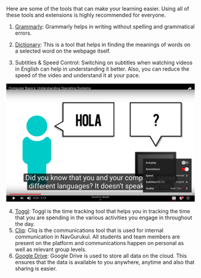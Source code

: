 Here are some of the tools that can make your learning easier. Using all of these tools and extensions is highly recommended for everyone.


1. [Grammarly](https://chrome.google.com/webstore/detail/grammarly-for-chrome/kbfnbcaeplbcioakkpcpgfkobkghlhen?hl=en): Grammarly helps in writing without spelling and grammatical errors.

2. [Dictionary](https://chrome.google.com/webstore/detail/google-dictionary-by-goog/mgijmajocgfcbeboacabfgobmjgjcoja?hl=en): This is a tool that helps in finding the meanings of words on a selected word on the webpage itself. 

3. Subtitles & Speed Control: Switching on subtitles when watching videos in English can help in understanding it better. Also, you can reduce the speed of the video and understand it at your pace.

![Subtitles and Speed](assets/subtitles.png)

4. [Toggl](https://toggl.com/): Toggl is the time tracking tool that helps you in tracking the time that you are spending in the various activities you engage in throughout the day.
5. [Cliq](https://cliq.zoho.com/): Cliq is the communications tool that is used for internal communication in NavGurukul. All students and team members are present on the platform and communications happen on personal as well as relevant group levels.
6. [Google Drive](https://www.google.com/drive/): Google Drive is used to store all data on the cloud. This ensures that the data is available to you anywhere, anytime and also that sharing is easier.

